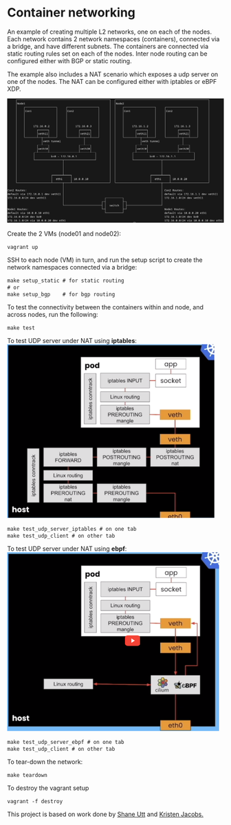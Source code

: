 # Container networking

An example of creating multiple L2 networks, one on each of the nodes. Each network contains 2 network namespaces (containers), connected via a bridge, and have different subnets. The containers are connected via static routing rules set on each of the nodes. Inter node routing can be configured either with BGP or static routing.

The example also includes a NAT scenario which exposes a udp server on one of the nodes. The NAT can be configured either with iptables or eBPF XDP.



![image-20230503163343781](./README.assets/image-20230503163343781.png)

Create the 2 VMs (node01 and node02):

```
vagrant up
```

SSH to each node (VM) in turn, and run the setup script to create the network namespaces connected via a bridge: 

```
make setup_static # for static routing
# or
make setup_bgp    # for bgp routing
```

To test the connectivity between the containers within and node, and across nodes, run the following:

```
make test
```

To test UDP server under NAT using **iptables**:
<img src="./README.assets/image-20230503172932019.png" alt="image-20230503172932019" style="zoom:50%;" />

```
make test_udp_server_iptables # on one tab
make test_udp_client # on other tab
```

To test UDP server under NAT using **ebpf**:
<img src="./README.assets/image-20230503172739830.png" alt="image-20230503172739830" style="zoom:50%;" />

```
make test_udp_server_ebpf # on one tab
make test_udp_client # on other tab
```


To tear-down the network:

```11
make teardown
```

To destroy the vagrant setup

```
vagrant -f destroy
```

This project is based on work done by  [Shane Utt](https://github.com/shaneutt/ebpf-xdp-golang-redirect-demo/tree/main)  and [Kristen Jacobs.](https://github.com/kristenjacobs/container-networking)

